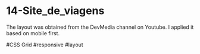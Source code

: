 # 14-Site_de_viagens
The layout was obtained from the DevMedia channel on Youtube. I applied it based on mobile first.

#CSS Grid #responsive #layout
